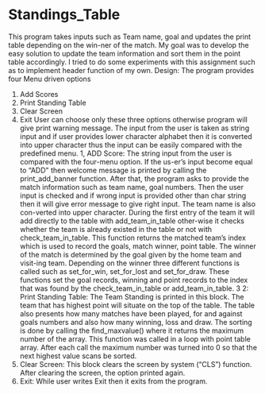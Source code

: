 # Standings_Table
This program takes inputs such as Team name, goal and updates the print table depending on the win-ner of the match. My goal was to develop the easy solution to update the team information and sort them in the point table accordingly. I tried to do some experiments with this assignment such as to implement header function of my own.
Design: The program provides four Menu driven options
1. Add Scores
2. Print Standing Table
3. Clear Screen
4. Exit
User can choose only these three options otherwise program will give print warning message. The input from the user is taken as string input and if user provides lower character alphabet then it is converted into upper character thus the input can be easily compared with the predefined menu.
1, ADD Score: The string input from the user is compared with the four-menu option. If the us-er’s input become equal to “ADD" then welcome message is printed by calling the print_add_banner function. After that, the program asks to provide the match information such as team name, goal numbers. Then the user input is checked and if wrong input is provided other than char string then it will give error message to give right input. The team name is also con-verted into upper character.
During the first entry of the team it will add directly to the table with add_team_in_table other-wise it checks whether the team is already existed in the table or not with check_team_in_table. This function returns the matched team’s index which is used to record the goals, match winner, point table. The winner of the match is determined by the goal given by the home team and visit-ing team.
Depending on the winner three different functions is called such as set_for_win, set_for_lost and set_for_draw. These functions set the goal records, winning and point records to the index that was found by the check_team_in_table or add_team_in_table.
3
2: Print Standing Table: The Team Standing is printed in this block. The team that has highest point will situate on the top of the table. The table also presents how many matches have been played, for and against goals numbers and also how many winning, loss and draw. The sorting is done by calling the find_maxvalue() where it returns the maximum number of the array. This function was called in a loop with point table array. After each call the maximum number was turned into 0 so that the next highest value scans be sorted.
3. Clear Screen: This block clears the screen by system (“CLS”) function. After clearing the screen, the option printed again.
4. Exit: While user writes Exit then it exits from the program.

